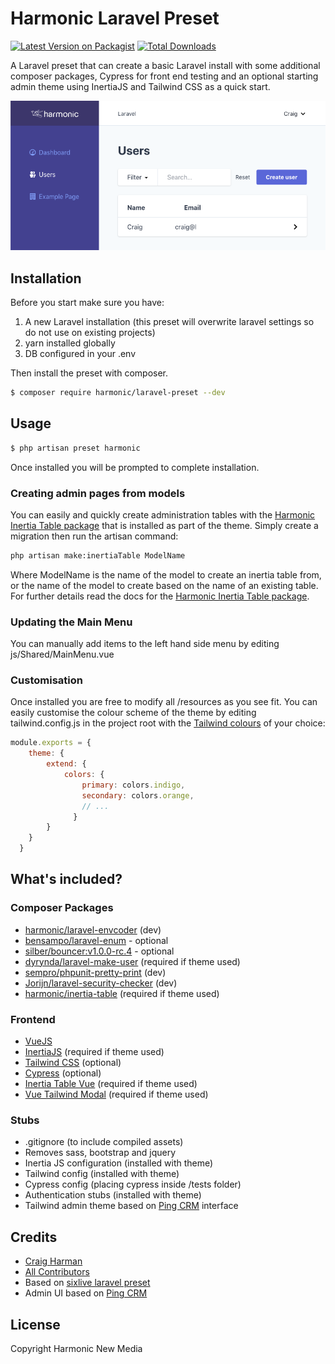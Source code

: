 # Harmonic Laravel Preset

[![Latest Version on Packagist][ico-version]][link-packagist]
[![Total Downloads][ico-downloads]][link-downloads]

A Laravel preset that can create a basic Laravel install with some additional composer packages, Cypress for front end testing and an optional starting admin theme using InertiaJS and Tailwind CSS as a quick start.

![Laravel Preset Screenshot](docs/laravel-preset-screenshot.png)

## Installation

Before you start make sure you have: 

1) A new Laravel installation (this preset will overwrite laravel settings so do not use on existing projects)
2) yarn installed globally 
3) DB configured in your .env
      
Then install the preset with composer.

``` bash
$ composer require harmonic/laravel-preset --dev
```

## Usage

``` bash
$ php artisan preset harmonic
```

Once installed you will be prompted to complete installation. 

### Creating admin pages from models

You can easily and quickly create administration tables with the [Harmonic Inertia Table package](https://github.com/harmonic/inertia-table) that is installed as part of the theme. Simply create a migration then run the artisan command:

``` bash
php artisan make:inertiaTable ModelName
```
Where ModelName is the name of the model to create an inertia table from, or the name of the model to create based on the name of an existing table. For further details read the docs for the [Harmonic Inertia Table package](https://github.com/harmonic/inertia-table).

### Updating the Main Menu

You can manually add items to the left hand side menu by editing js/Shared/MainMenu.vue

### Customisation

Once installed you are free to modify all /resources as you see fit. You can easily customise the colour scheme of the theme by editing tailwind.config.js in the project root with the [Tailwind colours](https://tailwindcss.com/docs/customizing-colors/#default-color-palette) of your choice:

``` js
module.exports = {
	theme: {
		extend: {
			colors: {
				primary: colors.indigo,
				secondary: colors.orange,
				// ...
			  }
		}
	}
  }
```

## What's included?

### Composer Packages

- [harmonic/laravel-envcoder](https://github.com/Harmonic/laravel-envcoder) (dev)
- [bensampo/laravel-enum](https://github.com/BenSampo/laravel-enum) - optional
- [silber/bouncer:v1.0.0-rc.4](https://github.com/JosephSilber/bouncer) - optional
- [dyrynda/laravel-make-user](https://github.com/michaeldyrynda/laravel-make-user) (required if theme used)
- [sempro/phpunit-pretty-print](https://github.com/sempro/phpunit-pretty-print) (dev)
- [Jorijn/laravel-security-checker](https://github.com/sJorijn/laravel-security-checker) (dev)
- [harmonic/inertia-table](https://github.com/Harmonic/inertia-table) (required if theme used)

### Frontend

- [VueJS](https://github.com/vuejs/vue)
- [InertiaJS](https://github.com/inertiajs/inertia) (required if theme used)
- [Tailwind CSS](https://github.com/tailwindcss/tailwindcss) (optional)
- [Cypress](https://github.com/cypress-io/cypress) (optional)
- [Inertia Table Vue](https://github.com/Harmonic/inertia-table-vue) (required if theme used)
- [Vue Tailwind Modal](https://github.com/Harmonic/vue-tailwind-modal) (required if theme used)

### Stubs

- .gitignore (to include compiled assets)
- Removes sass, bootstrap and jquery
- Inertia JS configuration (installed with theme)
- Tailwind config (installed with theme)
- Cypress config (placing cypress inside /tests folder)
- Authentication stubs (installed with theme)
- Tailwind admin theme based on [Ping CRM](https://github.com/inertiajs/pingcrm) interface

## Credits

- [Craig Harman][link-author]
- [All Contributors][link-contributors]
- Based on [sixlive laravel preset](https://github.com/sixlive/laravel-preset)
- Admin UI based on [Ping CRM](https://github.com/inertiajs/pingcrm)

## License

Copyright Harmonic New Media

[ico-version]: https://img.shields.io/packagist/v/harmonic/laravel-preset.svg?style=flat-square
[ico-downloads]: https://img.shields.io/packagist/dt/harmonic/laravel-preset.svg?style=flat-square

[link-packagist]: https://packagist.org/packages/harmonic/laravel-preset
[link-downloads]: https://packagist.org/packages/harmonic/laravel-preset
[link-author]: https://github.com/harmonic
[link-contributors]: ../../contributors